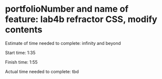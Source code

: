 # portfolioNumber and name of feature: lab4b refractor CSS, modify contents

Estimate of time needed to complete: infinity and beyond

Start time: 1:35

Finish time: 1:55

Actual time needed to complete: tbd